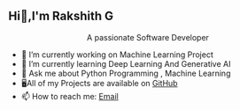   ##        Hi👋,I'm Rakshith G

   <center>A passionate Software Developer</center>

- 🔭 I’m currently working on Machine Learning Project
- 🌱 I’m currently learning Deep Learning And Generative AI
- 💬 Ask me about Python Programming , Machine Learning
- 🖥All of my Projects are available on [GitHub](https://github.com/Rakshithg6)
- 📫 How to reach me: [Email](rakshithg.6113@gmail.com)

